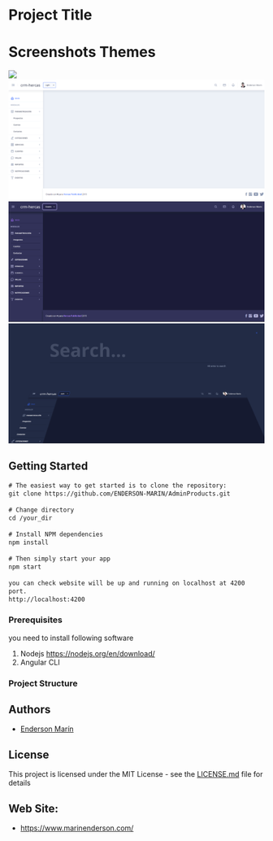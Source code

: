 # Project Title

# Screenshots Themes
![](frontend/src/assets/images/dark.png)
![](frontend/src/assets/images/light.png)
![](frontend/src/assets/images/cosmic.png)
![](frontend/src/assets/images/search.png)

## Getting Started
```
# The easiest way to get started is to clone the repository:
git clone https://github.com/ENDERSON-MARIN/AdminProducts.git

# Change directory
cd /your_dir

# Install NPM dependencies
npm install

# Then simply start your app
npm start

you can check website will be up and running on localhost at 4200 port.
http://localhost:4200
```

### Prerequisites

you need to install following software 
1)	Nodejs https://nodejs.org/en/download/
2)  Angular CLI 

### Project Structure


## Authors

* [Enderson Marín](https://github.com/ENDERSON-MARIN)

## License

This project is licensed under the MIT License - see the [LICENSE.md](LICENSE.md) file for details

## Web Site:

* https://www.marinenderson.com/